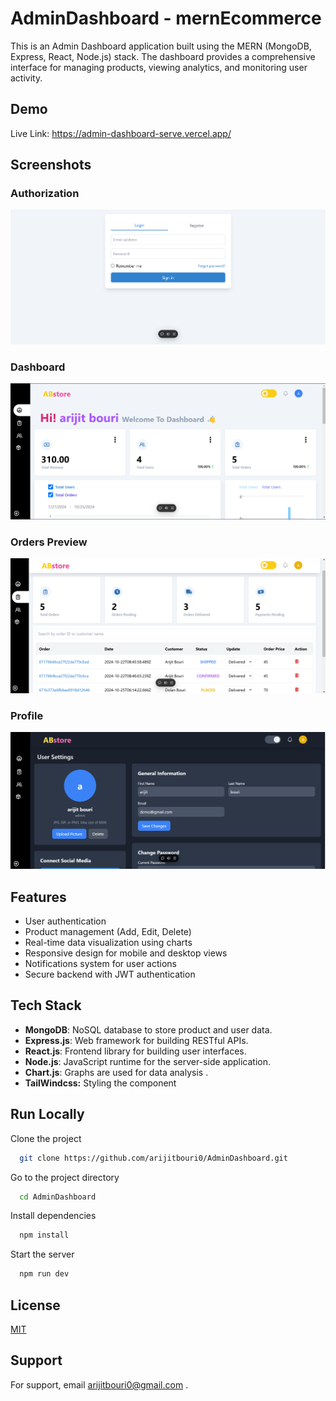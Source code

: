
# AdminDashboard - mernEcommerce


This is an Admin Dashboard application built using the MERN (MongoDB, Express, React, Node.js) stack. The dashboard provides a comprehensive interface for managing products, viewing analytics, and monitoring user activity.


## Demo
Live Link:
https://admin-dashboard-serve.vercel.app/

## Screenshots

### Authorization
![Authorization Screenshot](https://raw.githubusercontent.com/arijitbouri0/AdminDashboard/main/Client/public/Screenshot%202024-10-27%20125529.png)

### Dashboard
![Dashboard Screenshot](https://raw.githubusercontent.com/arijitbouri0/AdminDashboard/main/Client/public/Screenshot%202024-10-27%20125610.png)

### Orders Preview
![Orders Preview Screenshot](https://raw.githubusercontent.com/arijitbouri0/AdminDashboard/main/Client/public/Screenshot%202024-10-27%20132132.png)

### Profile
![Profile Screenshot](https://raw.githubusercontent.com/arijitbouri0/AdminDashboard/main/Client/public/Screenshot%202024-10-27%20132200.png)

## Features

- User authentication
- Product management (Add, Edit, Delete)
- Real-time data visualization using charts
- Responsive design for mobile and desktop views
- Notifications system for user actions
- Secure backend with JWT authentication


## Tech Stack

- **MongoDB**: NoSQL database to store product and user data.
- **Express.js**: Web framework for building RESTful APIs.
- **React.js**: Frontend library for building user interfaces.
- **Node.js**: JavaScript runtime for the server-side application.
- **Chart.js**: Graphs are used for data analysis .
- **TailWindcss:** Styling the component


## Run Locally

Clone the project

```bash
  git clone https://github.com/arijitbouri0/AdminDashboard.git

```

Go to the project directory

```bash
  cd AdminDashboard
```

Install dependencies

```bash
  npm install
```

Start the server

```bash
  npm run dev
```


## License

[MIT](https://choosealicense.com/licenses/mit/)


## Support

For support, email arijitbouri0@gmail.com .

